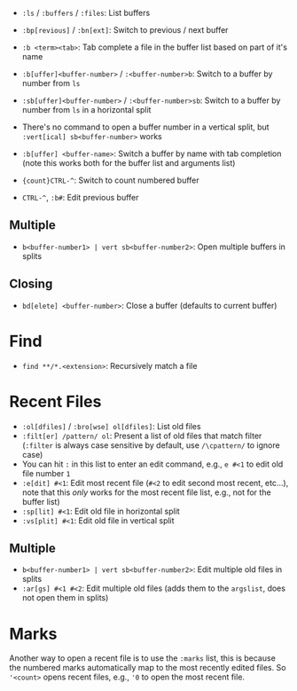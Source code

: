 - `:ls` / `:buffers` / `:files`: List buffers

- `:bp[revious]` / `:bn[ext]`: Switch to previous / next buffer
- `:b <term><tab>`: Tab complete a file in the buffer list based on part of it's name
- `:b[uffer]<buffer-number>` / `:<buffer-number>b`: Switch to a buffer by number from `ls`
- `:sb[uffer]<buffer-number>` / `:<buffer-number>sb`: Switch to a buffer by number from `ls` in a horizontal split
- There's no command to open a buffer number in a vertical split, but `:vert[ical] sb<buffer-number>` works
- `:b[uffer] <buffer-name>`: Switch a buffer by name with tab completion (note this works both for the buffer list and arguments list)
- `{count}CTRL-^`: Switch to count numbered buffer
- `CTRL-^`, `:b#`: Edit previous buffer

## Multiple

- `b<buffer-number1> | vert sb<buffer-number2>`: Open multiple buffers in splits

## Closing

- `bd[elete] <buffer-number>`: Close a buffer (defaults to current buffer)

# Find

- `find **/*.<extension>`: Recursively match a file

# Recent Files

- `:ol[dfiles]` / `:bro[wse] ol[dfiles]`: List old files
- `:filt[er] /pattern/ ol`: Present a list of old files that match filter (`:filter` is always case sensitive by default, use `/\cpattern/` to ignore case)
- You can hit `:` in this list to enter an edit command, e.g., `e #<1` to edit old file number `1`
- `:e[dit] #<1`: Edit most recent file (`#<2` to edit second most recent, etc...), note that this *only* works for the most recent file list, e.g., not for the buffer list)
- `:sp[lit] #<1`: Edit old file in horizontal split
- `:vs[plit] #<1`: Edit old file in vertical split

## Multiple

- `b<buffer-number1> | vert sb<buffer-number2>`: Edit multiple old files in splits
- `:ar[gs] #<1 #<2`: Edit multiple old files (adds them to the `argslist`, does not open them in splits)

# Marks

Another way to open a recent file is to use the `:marks` list, this is because the numbered marks automatically map to the most recently edited files. So `'<count>` opens recent files, e.g., `'0` to open the most recent file.
